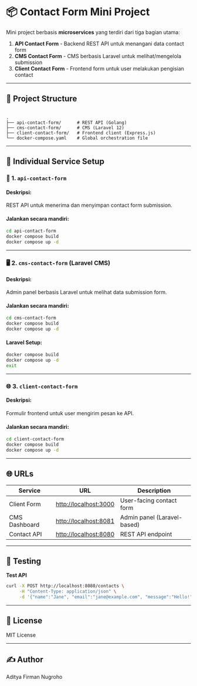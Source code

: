 # 📦 Contact Form Mini Project

Mini project berbasis **microservices** yang terdiri dari tiga bagian utama:

1. **API Contact Form** - Backend REST API untuk menangani data contact form
2. **CMS Contact Form** - CMS berbasis Laravel untuk melihat/mengelola submission
3. **Client Contact Form** - Frontend form untuk user melakukan pengisian contact

---

## 🧭 Project Structure

```

.
├── api-contact-form/      # REST API (Golang)
├── cms-contact-form/      # CMS (Laravel 12)
├── client-contact-form/   # Frontend client (Express.js)
└── docker-compose.yaml    # Global orchestration file

````
---

## 🧱 Individual Service Setup

### 📡 1. `api-contact-form`

#### Deskripsi:

REST API untuk menerima dan menyimpan contact form submission.

#### Jalankan secara mandiri:

```bash
cd api-contact-form
docker compose build
docker compose up -d 
```

---

### 🖥️ 2. `cms-contact-form` (Laravel CMS)

#### Deskripsi:

Admin panel berbasis Laravel untuk melihat data submission form.

#### Jalankan secara mandiri:

```bash
cd cms-contact-form
docker compose build
docker compose up -d
```

#### Laravel Setup:

```bash
docker compose build
docker compose up -d
exit
```

---

### 🌐 3. `client-contact-form`

#### Deskripsi:

Formulir frontend untuk user mengirim pesan ke API.

#### Jalankan secara mandiri:

```bash
cd client-contact-form
docker compose build
docker compose up -d
```

---

## 🌐 URLs

| Service       | URL                                            | Description                 |
| ------------- | ---------------------------------------------- | --------------------------- |
| Client Form   | [http://localhost:3000](http://localhost:3000) | User-facing contact form    |
| CMS Dashboard | [http://localhost:8081](http://localhost:8081) | Admin panel (Laravel-based) |
| Contact API   | [http://localhost:8080](http://localhost:8080) | REST API endpoint           |

---

## 🧪 Testing

**Test API**

```bash
curl -X POST http://localhost:8080/contacts \
     -H "Content-Type: application/json" \
     -d '{"name":"Jane", "email":"jane@example.com", "message":"Hello!"}'
```

---

## 📄 License

MIT License

---

## ✍️ Author

Aditya Firman Nugroho

```